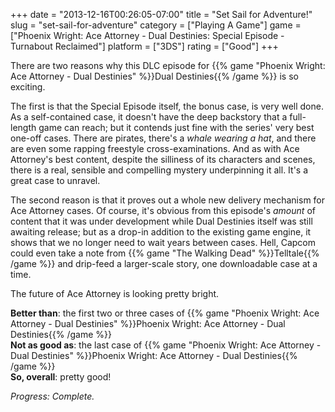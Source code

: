 +++
date = "2013-12-16T00:26:05-07:00"
title = "Set Sail for Adventure!"
slug = "set-sail-for-adventure"
category = ["Playing A Game"]
game = ["Phoenix Wright: Ace Attorney - Dual Destinies: Special Episode - Turnabout Reclaimed"]
platform = ["3DS"]
rating = ["Good"]
+++

There are two reasons why this DLC episode for {{% game "Phoenix Wright: Ace Attorney - Dual Destinies" %}}Dual Destinies{{% /game %}} is so exciting.

The first is that the Special Episode itself, the bonus case, is very well done.  As a self-contained case, it doesn't have the deep backstory that a full-length game can reach; but it contends just fine with the series' very best one-off cases.  There are pirates, there's a <i>whale wearing a hat</i>, and there are even some rapping freestyle cross-examinations.  And as with Ace Attorney's best content, despite the silliness of its characters and scenes, there is a real, sensible and compelling mystery underpinning it all.  It's a great case to unravel.

The second reason is that it proves out a whole new delivery mechanism for Ace Attorney cases.  Of course, it's obvious from this episode's <i>amount</i> of content that it was under development while Dual Destinies itself was still awaiting release; but as a drop-in addition to the existing game engine, it shows that we no longer need to wait years between cases.  Hell, Capcom could even take a note from {{% game "The Walking Dead" %}}Telltale{{% /game %}} and drip-feed a larger-scale story, one downloadable case at a time.

The future of Ace Attorney is looking pretty bright.

<b>Better than</b>: the first two or three cases of {{% game "Phoenix Wright: Ace Attorney - Dual Destinies" %}}Phoenix Wright: Ace Attorney - Dual Destinies{{% /game %}}  
<b>Not as good as</b>: the last case of {{% game "Phoenix Wright: Ace Attorney - Dual Destinies" %}}Phoenix Wright: Ace Attorney - Dual Destinies{{% /game %}}  
<b>So, overall</b>: pretty good!

<i>Progress: Complete.</i>